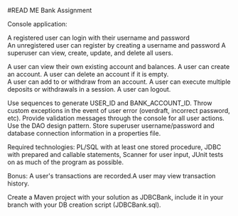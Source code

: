 #READ ME
Bank Assignment

Console application: 

A registered user can login with their username and password  
An unregistered user can register by creating a username and password 
A superuser can view, create, update, and delete all users.

A user can view their own existing account and balances. 
A user can create an account. 
A user can delete an account if it is empty.  
A user can add to or withdraw from an account. 
A user can execute multiple deposits or withdrawals in a session. 
A user can logout. 

Use sequences to generate USER_ID and BANK_ACCOUNT_ID. 
Throw custom exceptions in the event of user error (overdraft, incorrect password, etc). 
Provide validation messages through the console for all user actions. 
Use the DAO design pattern.
Store superuser username/password and database connection information in a properties file. 

Required technologies: 
PL/SQL with at least one stored procedure, JDBC with prepared and callable statements,
Scanner for user input, JUnit tests on as much of the program as possible.  

Bonus: 
A user's transactions are recorded.A user may view transaction history. 


Create a Maven project with your solution as JDBCBank, include it in your branch with your DB creation script (JDBCBank.sql). 


